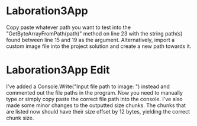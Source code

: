 # Laboration3App

Copy paste whatever path you want to test into the "GetByteArrayFromPath(path)" method on line 23 with the string path(s) found between line 15 and 19 as the argument. Alternatively, import a custom image file into the project solution and create a new path towards it. 

# Laboration3App Edit

I've added a Console.Write("Input file path to image: ") instead and commented out the file paths in the program. Now you need to manually type or simply copy paste the correct file path into the console. I've also made some minor changes to the outputted size chunks. The chunks that are listed now should have their size offset by 12 bytes, yielding the correct chunk size.
